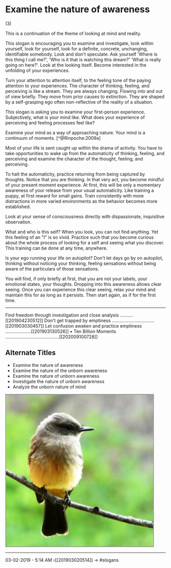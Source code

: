 # Examine the nature of awareness 
(3)

This is a continuation of the theme of looking at mind and reality.

This slogan is encouraging you to examine and investigate, look within yourself, look for yourself, look for a definite, concrete, unchanging, identifiable somebody. Look and don't speculate. Ask yourself 'Where is this thing I call me?', 'Who is it that is watching this dream?' 'What is really going on here?'. Look at the looking itself. Become interested in the unfolding of your experiences. 

Turn your attention to attention itself, to the feeling tone of the paying attention to your experiences. The character of thinking, feeling, and perceiving is like a stream. They are always changing. Flowing into and out of view briefly. They move from prior causes to extinction. They are shaped by a self-grasping ego often non-reflective of the reality of a situation. 

This slogan is asking you to examine your first-person experience. Subjectively, what is your mind like. What does your experience of perceiving and feeling processes feel like? 

Examine your mind as a way of approaching nature. Your mind is a continuum of moments. [^@Rinpoche:2009a]

Most of your life is sent caught up within the drama of activity. You have to take opportunities to wake up from the automaticity of thinking, feeling, and perceiving and examine the character of the thought, feeling, and perceiving.

To halt the automaticity, practice returning from being captured by thoughts. Notice that you are thinking. In that very act, you become mindful of your present moment experience. At first, this will be only a momentary awareness of your release from your usual automaticity. Like training a puppy, at first reward for small gains. Train consistently with more distractions in more varied environments as the behavior becomes more established.  

Look at your sense of consciousness directly with dispassionate, inquisitive observation.

What and who is this self? When you look, you can not find anything. Yet this feeling of an "I" is so vivid. Practice such that you become curious about the whole process of looking for a self and seeing what you discover. This training can be done at any time, anywhere.

Is your ego running your life on autopilot? Don't let days go by on autopilot, thinking without noticing your thinking, feeling sensations without being aware of the particulars of those sensations.

You will find, if only briefly at first, that you are not your labels, your emotional states, your thoughts. Dropping into this awareness allows clear seeing. Once you can experience this clear seeing, relax your mind and maintain this for as long as it persists. Then start again, as if for the first time. 


----------------------------------------------------------------

Find freedom through investigation and close analysis ..........[[201904230512]]
Don't get trapped by emptiness .................................[[201903030457]]
Let confusion awaken and practice emptiness ....................[[201903130526]]
• Ten Billion Moments ..........................................[[202009100728]]

## Alternate Titles
- Examine the nature of awareness
- Examine the nature of the unborn awareness
- Examine the nature of unborn awareness
- Investigate the nature of unborn awareness
- Analyze the unborn nature of mind

![](media/Morning_Bird_Shoot.jpg)

----------------------------------------------------------------
03-02-2019 - 5:14 AM
›[[201903020514]]
→ #slogans

<div style="page-break-after: always;"></div>
